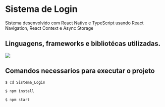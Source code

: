 <h1 text-align="center">Sistema de Login</h1>
Sistema desenvolvido com React Native e TypeScript usando React Navigation, React Context e Async Storage

## Linguagens, frameworks e bibliotécas utilizadas.
  
<p >
  <a href="https://skillicons.dev">
    <img src="https://skillicons.dev/icons?i=ts,react" />
  </a>
</p>
          
## Comandos necessarios para executar o projeto  
```
$ cd Sistema_Login
```
```
$ npm install
```
```
$ npm start
```
